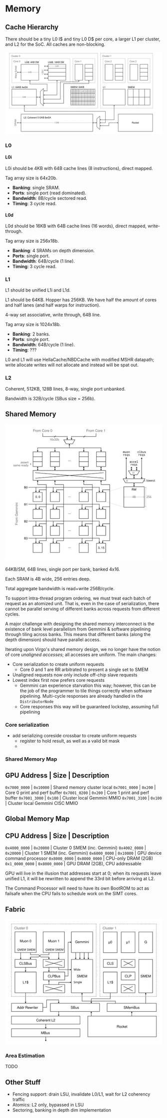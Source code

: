 # Memory

## Cache Hierarchy

There should be a tiny L0 I$ and tiny L0 D$ per core, a larger L1 per cluster,
and L2 for the SoC. All caches are non-blocking.

![Memory Hierarchy](./fig/memory.svg)

### L0

#### L0i

L0i should be 4KB with 64B cache lines (8 instructions), direct mapped.

Tag array size is 64x20b.

* **Banking**: single SRAM.
* **Ports**: single port (read dominated).
* **Bandwidth**: 8B/cycle sectored read.
* **Timing**: 3 cycle read.

#### L0d

L0d should be 16KB with 64B cache lines (16 words), direct mapped, write-through.

Tag array size is 256x18b.

* **Banking**: 4 SRAMs on depth dimension.
* **Ports**: single port.
* **Bandwidth**: 64B/cycle (1 line).
* **Timing**: 3 cycle read.

### L1

L1 should be unified L1i and L1d.

L1 should be 64KB. Hopper has 256KB. We have half the amount of cores and half
lanes (and half warps for instruction).

4-way set associative, write through, 64B line.

Tag array size is 1024x18b.

* **Banking**: 2 banks.
* **Ports**: single port.
* **Bandwidth**: 64B/cycle (1 line).
* **Timing**: ???

L0 and L1 will use HellaCache/NBDCache with modified MSHR datapath; write
allocate writes will not allocate and instead will be spat out.

### L2

Coherent, 512KB, 128B lines, 8-way, single port unbanked.

Bandwidth is 32B/cycle (SBus size = 256b).

## Shared Memory

![SMEM Block Diagram](./fig/smem.svg)

64KB/SM, 64B lines, single port per bank, banked 4x16.

Each SRAM is 4B wide, 256 entries deep.

Total aggregate bandwidth is read+write 256B/cycle.

To support intra-thread program ordering, we must treat each batch of request as
an atomized unit. That is, even in the case of serialization, there cannot be
parallel serving of different banks across requests from different cycles.

A major challenge with designing the shared memory interconnect is the existence
of bank level parallelism from Gemmini & software pipelining through tiling
across banks. This means that different banks (along the depth dimension) should
have parallel access.

Iterating upon Virgo's shared memory design, we no longer have the notion of
core *unaligned accesses*; all accesses are uniform. The main changes:

* Core serialization to create uniform requests
  * Core 0 and 1 are RR arbitrated to present a single set to SMEM
* Unaligned requests now only include off-chip slave requests
* Lowest index first now prefers core requests
  * Gemmini can experience starvation this way; however, this can be the job of
    the programmer to tile things correctly when software pipelining.
    Multi-cycle responses are already handled in the `DistributorNode`
  * Core responses this way will be guaranteed lockstep, assuming full
    pipelining


### Core serialization
* add serializing coreside crossbar to create uniform requests
  * register to hold result, as well as a valid bit mask
  * 

### Shared Memory Map

GPU Address |  Size     | Description
----------------------------
`0x7000_0000`  | `0x10000` | Shared memory cluster local
`0x7001_0000`  |   `0x200` | Core 0 print and perf buffer
`0x7001_0200`  |   `0x200` | Core 1 print and perf buffer
`0x7001_3000`  |   `0x100` | Cluster local Gemmini MMIO
`0x7001_3100`  |   `0x100` | Cluster local Gemmini CISC MMIO

## Global Memory Map

CPU Address |  Size         | Description
----------------------------
  `0x4000_0000` | `0x20000`     | Cluster 0 SMEM (inc. Gemmini)
  `0x4002_0000` | `0x20000`     | Cluster 1 SMEM (inc. Gemmini)
  `0x6000_0000` | `0x10000`     | GPU device command processor
  `0x8000_0000` | `0x8000_0000` | CPU-only DRAM (2GB)
`0x1_0000_0000` | `0x8000_0000` | GPU DRAM (2GB), CPU addressable

GPU will live in the illusion that addresses start at 0; when its requests leave
unified L1, it will be rewritten to append the 33rd bit before arriving at L2.

The Command Processor will need to have its own BootROM to act as failsafe when
the CPU fails to schedule work on the SIMT cores.

## Fabric

![Fabric Block Diagram](./fig/fabric.svg)

### Area Estimation

TODO

## Other Stuff

* Fencing support: drain LSU, invalidate L0/L1, wait for L2 coherency traffic
* Atomics: L2 only, bypassed in LSU
* Sectoring, banking in depth dim implementation


